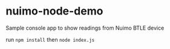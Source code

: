 # nuimo-node-demo
Sample console app to show readings from Nuimo BTLE device

run `npm install` then `node index.js`